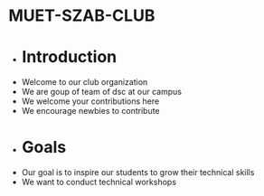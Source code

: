 # MUET-SZAB-CLUB
- # Introduction
- Welcome to our club organization
- We are goup of team of dsc at our campus
- We welcome your contributions here
- We encourage newbies to contribute 
- # Goals
- Our goal is to inspire our students to grow their technical skills
- We want to conduct  technical workshops
